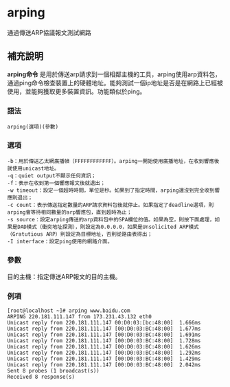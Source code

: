 arping
===

通過傳送ARP協議報文測試網路

## 補充說明

**arping命令** 是用於傳送arp請求到一個相鄰主機的工具，arping使用arp資料包，通過ping命令檢查裝置上的硬體地址。能夠測試一個ip地址是否是在網路上已經被使用，並能夠獲取更多裝置資訊。功能類似於ping。

### 語法

```
arping(選項)(參數)
```

### 選項

```
-b：用於傳送乙太網廣播幀（FFFFFFFFFFFF）。arping一開始使用廣播地址，在收到響應後就使用unicast地址。
-q：quiet output不顯示任何資訊；
-f：表示在收到第一個響應報文後就退出；
-w timeout：設定一個超時時間，單位是秒。如果到了指定時間，arping還沒到完全收到響應則退出；
-c count：表示傳送指定數量的ARP請求資料包後就停止。如果指定了deadline選項，則arping會等待相同數量的arp響應包，直到超時為止；
-s source：設定arping傳送的arp資料包中的SPA欄位的值。如果為空，則按下面處理，如果是DAD模式（衝突地址探測），則設定為0.0.0.0，如果是Unsolicited ARP模式（Gratutious ARP）則設定為目標地址，否則從路由表得出；
-I interface：設定ping使用的網路介面。
```

### 參數

目的主機：指定傳送ARP報文的目的主機。

### 例項

```
[root@localhost ~]# arping www.baidu.com
ARPING 220.181.111.147 from 173.231.43.132 eth0
Unicast reply from 220.181.111.147 00:D0:03:[bc:48:00]  1.666ms
Unicast reply from 220.181.111.147 [00:D0:03:BC:48:00]  1.677ms
Unicast reply from 220.181.111.147 [00:D0:03:BC:48:00]  1.691ms
Unicast reply from 220.181.111.147 [00:D0:03:BC:48:00]  1.728ms
Unicast reply from 220.181.111.147 [00:D0:03:BC:48:00]  1.626ms
Unicast reply from 220.181.111.147 [00:D0:03:BC:48:00]  1.292ms
Unicast reply from 220.181.111.147 [00:D0:03:BC:48:00]  1.429ms
Unicast reply from 220.181.111.147 [00:D0:03:BC:48:00]  2.042ms
Sent 8 probes (1 broadcast(s))
Received 8 response(s)
```


<!-- Linux命令列搜尋引擎：https://jaywcjlove.github.io/linux-command/ -->
